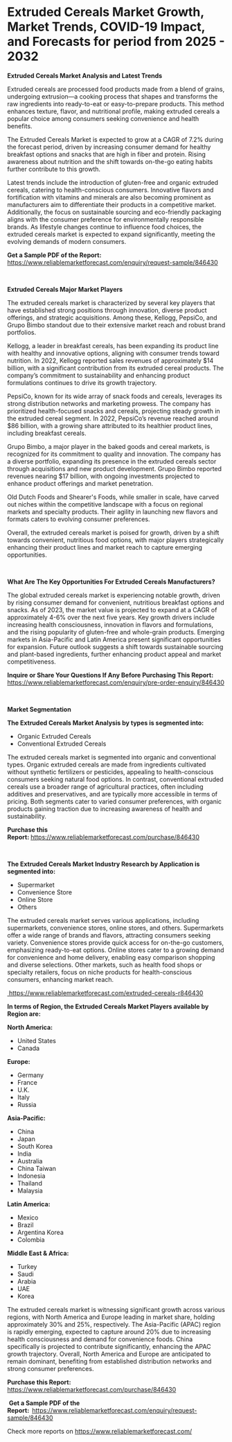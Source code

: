 <p><h1>Extruded Cereals Market Growth, Market Trends, COVID-19 Impact, and Forecasts for period from 2025 - 2032</h1></p><p><strong>Extruded Cereals Market Analysis and Latest Trends</strong></p>
<p><p>Extruded cereals are processed food products made from a blend of grains, undergoing extrusion—a cooking process that shapes and transforms the raw ingredients into ready-to-eat or easy-to-prepare products. This method enhances texture, flavor, and nutritional profile, making extruded cereals a popular choice among consumers seeking convenience and health benefits. </p><p>The Extruded Cereals Market is expected to grow at a CAGR of 7.2% during the forecast period, driven by increasing consumer demand for healthy breakfast options and snacks that are high in fiber and protein. Rising awareness about nutrition and the shift towards on-the-go eating habits further contribute to this growth. </p><p>Latest trends include the introduction of gluten-free and organic extruded cereals, catering to health-conscious consumers. Innovative flavors and fortification with vitamins and minerals are also becoming prominent as manufacturers aim to differentiate their products in a competitive market. Additionally, the focus on sustainable sourcing and eco-friendly packaging aligns with the consumer preference for environmentally responsible brands. As lifestyle changes continue to influence food choices, the extruded cereals market is expected to expand significantly, meeting the evolving demands of modern consumers.</p></p>
<p><strong>Get a Sample PDF of the Report:&nbsp;</strong> <a href="https://www.reliablemarketforecast.com/enquiry/request-sample/846430?utm_campaign=3122&utm_medium=2&utm_source=Github&utm_content=ia&utm_term=07042025&utm_id=extruded-cereals">https://www.reliablemarketforecast.com/enquiry/request-sample/846430</a></p>
<p>&nbsp;</p>
<p><strong>Extruded Cereals Major Market Players</strong></p>
<p><p>The extruded cereals market is characterized by several key players that have established strong positions through innovation, diverse product offerings, and strategic acquisitions. Among these, Kellogg, PepsiCo, and Grupo Bimbo standout due to their extensive market reach and robust brand portfolios.</p><p>Kellogg, a leader in breakfast cereals, has been expanding its product line with healthy and innovative options, aligning with consumer trends toward nutrition. In 2022, Kellogg reported sales revenues of approximately $14 billion, with a significant contribution from its extruded cereal products. The company’s commitment to sustainability and enhancing product formulations continues to drive its growth trajectory.</p><p>PepsiCo, known for its wide array of snack foods and cereals, leverages its strong distribution networks and marketing prowess. The company has prioritized health-focused snacks and cereals, projecting steady growth in the extruded cereal segment. In 2022, PepsiCo’s revenue reached around $86 billion, with a growing share attributed to its healthier product lines, including breakfast cereals.</p><p>Grupo Bimbo, a major player in the baked goods and cereal markets, is recognized for its commitment to quality and innovation. The company has a diverse portfolio, expanding its presence in the extruded cereals sector through acquisitions and new product development. Grupo Bimbo reported revenues nearing $17 billion, with ongoing investments projected to enhance product offerings and market penetration.</p><p>Old Dutch Foods and Shearer's Foods, while smaller in scale, have carved out niches within the competitive landscape with a focus on regional markets and specialty products. Their agility in launching new flavors and formats caters to evolving consumer preferences.</p><p>Overall, the extruded cereals market is poised for growth, driven by a shift towards convenient, nutritious food options, with major players strategically enhancing their product lines and market reach to capture emerging opportunities.</p></p>
<p>&nbsp;</p>
<p><strong>What Are The Key Opportunities For Extruded Cereals Manufacturers?</strong></p>
<p><p>The global extruded cereals market is experiencing notable growth, driven by rising consumer demand for convenient, nutritious breakfast options and snacks. As of 2023, the market value is projected to expand at a CAGR of approximately 4-6% over the next five years. Key growth drivers include increasing health consciousness, innovation in flavors and formulations, and the rising popularity of gluten-free and whole-grain products. Emerging markets in Asia-Pacific and Latin America present significant opportunities for expansion. Future outlook suggests a shift towards sustainable sourcing and plant-based ingredients, further enhancing product appeal and market competitiveness.</p></p>
<p><strong>Inquire or Share Your Questions If Any Before Purchasing This Report:</strong> <a href="https://www.reliablemarketforecast.com/enquiry/pre-order-enquiry/846430?utm_campaign=3122&utm_medium=2&utm_source=Github&utm_content=ia&utm_term=07042025&utm_id=extruded-cereals">https://www.reliablemarketforecast.com/enquiry/pre-order-enquiry/846430</a></p>
<p>&nbsp;</p>
<p><strong>Market Segmentation</strong></p>
<p><strong>The Extruded Cereals Market Analysis by types is segmented into:</strong></p>
<p><ul><li>Organic Extruded Cereals</li><li>Conventional Extruded Cereals</li></ul></p>
<p><p>The extruded cereals market is segmented into organic and conventional types. Organic extruded cereals are made from ingredients cultivated without synthetic fertilizers or pesticides, appealing to health-conscious consumers seeking natural food options. In contrast, conventional extruded cereals use a broader range of agricultural practices, often including additives and preservatives, and are typically more accessible in terms of pricing. Both segments cater to varied consumer preferences, with organic products gaining traction due to increasing awareness of health and sustainability.</p></p>
<p><strong>Purchase this Report:&nbsp;</strong><a href="https://www.reliablemarketforecast.com/purchase/846430?utm_campaign=3122&utm_medium=2&utm_source=Github&utm_content=ia&utm_term=07042025&utm_id=extruded-cereals">https://www.reliablemarketforecast.com/purchase/846430</a></p>
<p>&nbsp;</p>
<p><strong>The Extruded Cereals Market Industry Research by Application is segmented into:</strong></p>
<p><ul><li>Supermarket</li><li>Convenience Store</li><li>Online Store</li><li>Others</li></ul></p>
<p><p>The extruded cereals market serves various applications, including supermarkets, convenience stores, online stores, and others. Supermarkets offer a wide range of brands and flavors, attracting consumers seeking variety. Convenience stores provide quick access for on-the-go customers, emphasizing ready-to-eat options. Online stores cater to a growing demand for convenience and home delivery, enabling easy comparison shopping and diverse selections. Other markets, such as health food shops or specialty retailers, focus on niche products for health-conscious consumers, enhancing market reach.</p></p>
<p><a href="https://www.reliablemarketforecast.com/extruded-cereals-r846430?utm_campaign=3122&utm_medium=2&utm_source=Github&utm_content=ia&utm_term=07042025&utm_id=extruded-cereals">&nbsp;https://www.reliablemarketforecast.com/extruded-cereals-r846430</a></p>
<p><strong>In terms of Region, the Extruded Cereals Market Players available by Region are:</strong></p>
<p>
    <p> <strong> North America: </strong>
        <ul>
            <li>United States</li>
            <li>Canada</li>
        </ul>
        </p> 
    <p> <strong> Europe: </strong>
        <ul>
            <li>Germany</li>
            <li>France</li>
            <li>U.K.</li>
            <li>Italy</li>
            <li>Russia</li>
        </ul>
        </p> 
    <p> <strong> Asia-Pacific: </strong>
        <ul>
            <li>China</li>
            <li>Japan</li>
            <li>South Korea</li>
            <li>India</li>
            <li>Australia</li>
            <li>China Taiwan</li>
            <li>Indonesia</li>
            <li>Thailand</li>
            <li>Malaysia</li>
        </ul>
        </p> 
    <p> <strong> Latin America: </strong>
        <ul>
            <li>Mexico</li>
            <li>Brazil</li>
            <li>Argentina Korea</li>
            <li>Colombia</li>
        </ul>
        </p> 
    <p> <strong> Middle East & Africa: </strong>
        <ul>
            <li>Turkey</li>
            <li>Saudi</li>
            <li>Arabia</li>
            <li>UAE</li>
            <li>Korea</li>
        </ul>
    </p>
    </p>
<p><p>The extruded cereals market is witnessing significant growth across various regions, with North America and Europe leading in market share, holding approximately 30% and 25%, respectively. The Asia-Pacific (APAC) region is rapidly emerging, expected to capture around 20% due to increasing health consciousness and demand for convenience foods. China specifically is projected to contribute significantly, enhancing the APAC growth trajectory. Overall, North America and Europe are anticipated to remain dominant, benefiting from established distribution networks and strong consumer preferences.</p></p>
<p><strong>Purchase this Report: </strong><a href="https://www.reliablemarketforecast.com/purchase/846430?utm_campaign=3122&utm_medium=2&utm_source=Github&utm_content=ia&utm_term=07042025&utm_id=extruded-cereals">https://www.reliablemarketforecast.com/purchase/846430</a></p>
<p>&nbsp;<strong>Get a Sample PDF of the Report:&nbsp;&nbsp;</strong><a href="https://www.reliablemarketforecast.com/enquiry/request-sample/846430?utm_campaign=3122&utm_medium=2&utm_source=Github&utm_content=ia&utm_term=07042025&utm_id=extruded-cereals">https://www.reliablemarketforecast.com/enquiry/request-sample/846430</a></p>
<p><strong></strong></p>
<p>Check more reports on <a href="https://www.reliablemarketforecast.com/?utm_campaign=3122&utm_medium=2&utm_source=Github&utm_content=ia&utm_term=07042025&utm_id=extruded-cereals">https://www.reliablemarketforecast.com/</a></p>